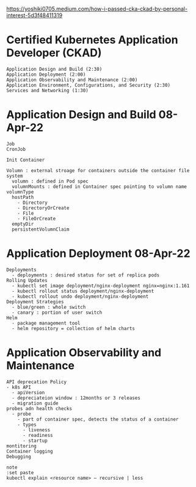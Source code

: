 https://yoshiki0705.medium.com/how-i-passed-cka-ckad-by-personal-interest-5d3f48411319


# Certified Kubernetes Application Developer (CKAD)

```
Application Design and Build (2:30)
Application Deployment (2:00)
Application Observability and Maintenance (2:00)
Application Environment, Configurations, and Security (2:30)
Services and Networking (1:30)
```

# Application Design and Build 08-Apr-22
```
Job
CronJob

Init Container

Volumn : external stroage for containers outside the container file system
  volumn : defined in Pod spec
  volumnMounts : defined in Container spec pointing to volumn name
volumnType
  hostPath
    - Directory
    - DirectoryOrCreate
    - File
    - FileOrCreate
  emptyDir
  persistentVolumnClaim
```
# Application Deployment 08-Apr-22
```
Deployments
  - deployments : desired status for set of replica pods
Rolling Updates
  - kubectl set image deployment/nginx-deployment nginx=nginx:1.161 
  - kubectl rollout status deployment/nginx-deployment
  - kubectl rollout undo deployment/nginx-deployment
Deployment Strategies
  - blue/green : whole switch
  - canary : portion of user switch
Helm
  - package management tool
  - helm repository = collection of helm charts 
```

# Application Observability and Maintenance
```
API deprecation Policy
- k8s API
  - apiVersion
  - depreciateion window : 12months or 3 releases
  - migration guide
probes adn health checks
  - probe
    - part of container spec, detects the status of a container
    - types
      - liveness
      - readiness
      - startup
montitoring
Container logging
Debugging
```



```
note
:set paste
kubectl explain <resource name> — recursive | less 
```

